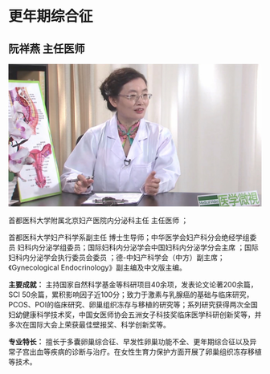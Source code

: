 # 更年期综合征

## 阮祥燕 主任医师

![1678366065638](image/c01_34/1678366065638.png)

首都医科大学附属北京妇产医院内分泌科主任 主任医师 ；

首都医科大学妇产科学系副主任 博士生导师；中华医学会妇产科分会绝经学组委员 妇科内分泌学组委员；国际妇科内分泌学会中国妇科内分泌学分会主席 ；国际妇科内分泌学会执行委员会委员 ；德-中妇产科学会（中方）副主席；《Gynecological Endocrinology》副主编及中文版主编。


**主要成就：** 主持国家自然科学基金等科研项目40余项，发表论文论著200余篇，SCI 50余篇，累积影响因子近100分；致力于激素与乳腺癌的基础与临床研究，PCOS、POI的临床研究、卵巢组织冻存与移植的研究等；系列研究获得两次全国妇幼健康科学技术奖，中国女医师协会五洲女子科技奖临床医学科研创新奖等，并多次在国际大会上荣获最佳壁报奖、科学创新奖等。


**专业特长：** 擅长于多囊卵巢综合征、早发性卵巢功能不全、更年期综合征以及异常子宫出血等疾病的诊断与治疗。在女性生育力保护方面开展了卵巢组织冻存移植等技术。
